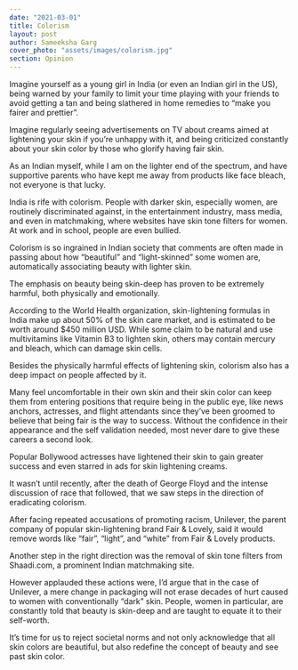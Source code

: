 ```yaml
---
date: "2021-03-01"
title: Colorism
layout: post
author: Sameeksha Garg
cover_photo: "assets/images/colorism.jpg"
section: Opinion
---
```


Imagine yourself as a young girl in India (or even an Indian girl in the US), being warned by your family to limit your time playing with your friends to avoid getting a tan and being slathered in home remedies to “make you fairer and prettier”.

Imagine regularly seeing advertisements on TV about creams aimed at lightening your skin if you’re unhappy with it, and being criticized constantly about your skin color by those who glorify having fair skin.

As an Indian myself, while I am on the lighter end of the spectrum, and have supportive parents who have kept me away from products like face bleach, not everyone is that lucky.

India is rife with colorism. People with darker skin, especially women, are routinely discriminated against, in the entertainment industry, mass media, and even in matchmaking, where websites have skin tone filters for women. At work and in school, people are even bullied.

Colorism is so ingrained in Indian society that comments are often made in passing about how “beautiful” and “light-skinned” some women are, automatically associating beauty with lighter skin.

The emphasis on beauty being skin-deep has proven to be extremely harmful, both physically and emotionally.

According to the World Health organization, skin-lightening formulas in India make up about 50% of the skin care market, and is estimated to be worth around $450 million USD. While some claim to be natural and use multivitamins like Vitamin B3 to lighten skin, others may contain mercury and bleach, which can damage skin cells.

Besides the physically harmful effects of lightening skin, colorism also has a deep impact on people affected by it.

Many feel uncomfortable in their own skin and their skin color can keep them from entering positions that require being in the public eye, like news anchors, actresses, and flight attendants since they’ve been groomed to believe that being fair is the way to success. Without the confidence in their appearance and the self validation needed, most never dare to give these careers a second look.

Popular Bollywood actresses have lightened their skin to gain greater success and even starred in ads for skin lightening creams.

It wasn’t until recently, after the death of George Floyd and the intense discussion of race that followed, that we saw steps in the direction of eradicating colorism.

After facing repeated accusations of promoting racism, Unilever, the parent company of popular skin-lightening brand Fair & Lovely, said it would remove words like “fair”, “light”, and “white” from Fair & Lovely products.

Another step in the right direction was the removal of skin tone filters from Shaadi.com, a prominent Indian matchmaking site.

However applauded these actions were, I’d argue that in the case of Unilever, a mere change in packaging will not erase decades of hurt caused to women with conventionally “dark” skin. People, women in particular, are constantly told that beauty is skin-deep and are taught to equate it to their self-worth.

It’s time for us to reject societal norms and not only acknowledge that all skin colors are beautiful, but also redefine the concept of beauty and see past skin color.

